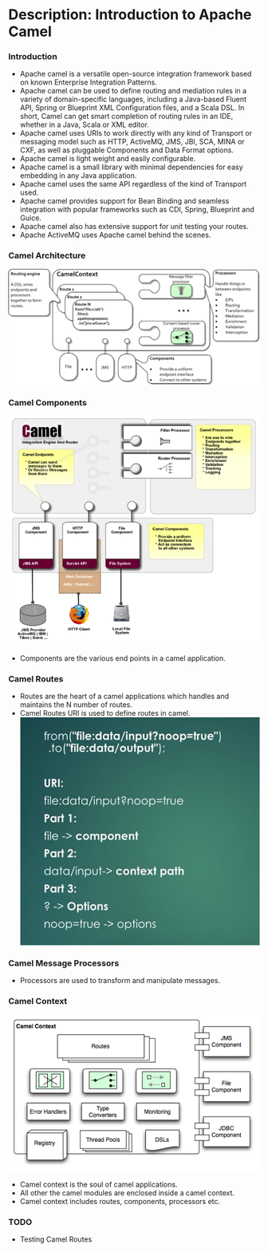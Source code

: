# Description: Introduction to Apache Camel

### Introduction
* Apache camel is a versatile open-source integration framework based on known Enterprise Integration Patterns.
* Apache camel can be used to define routing and mediation rules in a variety of domain-specific languages, including a 
  Java-based Fluent API, Spring or Blueprint XML Configuration files, and a Scala DSL. In short, Camel can get smart 
  completion of routing rules in an IDE, whether in a Java, Scala or XML editor.
* Apache camel uses URIs to work directly with any kind of Transport or messaging model such as HTTP, ActiveMQ, JMS, 
  JBI, SCA, MINA or CXF, as well as pluggable Components and Data Format options.
* Apache camel is light weight and easily configurable.
* Apache camel is a small library with minimal dependencies for easy embedding in any Java application.
* Apache camel uses the same API regardless of the kind of Transport used.
* Apache camel provides support for Bean Binding and seamless integration with popular frameworks such as CDI, Spring, 
  Blueprint and Guice. 
* Apache camel also has extensive support for unit testing your routes.
* Apache ActiveMQ uses Apache camel behind the scenes.

### Camel Architecture
![](images/camel-architecture.jpg)

### Camel Components
![](images/camel-components.png)
* Components are the various end points in a camel application.

### Camel Routes 
* Routes are the heart of a camel applications which handles and maintains the N number of routes.
* Camel Routes URI is used to define routes in camel.
![](images/camel-routes-uri.png)

### Camel Message Processors
* Processors are used to transform and manipulate messages.

### Camel Context
![](images/camel-context.png)
* Camel context is the soul of camel applications.
* All other the camel modules are enclosed inside a camel context.
* Camel context includes routes, components, processors etc.

### TODO
* Testing Camel Routes


